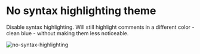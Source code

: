 # No syntax highlighting theme

Disable syntax highlighting. Will still highlight comments in a different color - clean blue - without making them less noticeable.

![no-syntax-highlighting](https://cloud.githubusercontent.com/assets/307597/13939049/32a02bae-ef9f-11e5-916f-64bb18401239.png)
